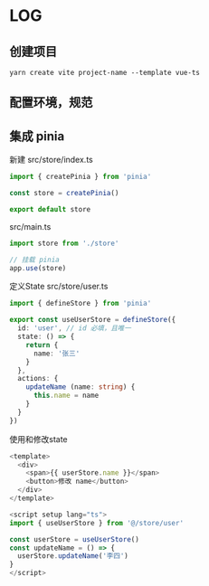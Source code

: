 # LOG

## 创建项目

```
yarn create vite project-name --template vue-ts
```

## 配置环境，规范

## 集成 pinia

新建 src/store/index.ts

``` ts
import { createPinia } from 'pinia'

const store = createPinia()

export default store
```
src/main.ts

``` ts
import store from './store'

// 挂载 pinia
app.use(store)
```

定义State src/store/user.ts

``` ts
import { defineStore } from 'pinia'

export const useUserStore = defineStore({
  id: 'user', // id 必填，且唯一
  state: () => {
    return {
      name: '张三'
    }
  },
  actions: {
    updateName (name: string) {
      this.name = name
    }
  }
})
```

使用和修改state

``` ts
<template>
  <div>
    <span>{{ userStore.name }}</span>
    <button>修改 name</button>
  </div>
</template>

<script setup lang="ts">
import { useUserStore } from '@/store/user'

const userStore = useUserStore()
const updateName = () => {
  userStore.updateName('李四')
}
</script>
```
